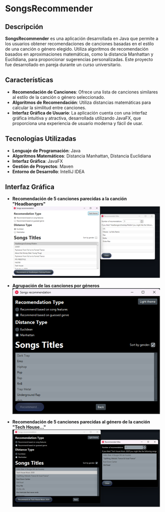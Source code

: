 # SongsRecommender

## Descripción

**SongsRecommender** es una aplicación desarrollada en Java que permite a los usuarios obtener recomendaciones de canciones basadas en el estilo de una canción o género elegido.
Utiliza algoritmos de recomendación basados en aproximaciones matemáticas, como la distancia Manhattan y Euclidiana, para proporcionar sugerencias personalizadas. Este proyecto fue desarrollado en pareja durante un curso universitario.

## Características

- **Recomendación de Canciones**: Ofrece una lista de canciones similares al estilo de la canción o género seleccionado.
- **Algoritmos de Recomendación**: Utiliza distancias matemáticas para calcular la similitud entre canciones.
- **Interfaz Gráfica de Usuario**: La aplicación cuenta con una interfaz gráfica intuitiva y atractiva, desarrollada utilizando JavaFX, que proporciona una experiencia de usuario moderna y fácil de usar.

## Tecnologías Utilizadas

- **Lenguaje de Programación**: Java
- **Algoritmos Matemáticos**: Distancia Manhattan, Distancia Euclidiana
- **Interfaz Gráfica**: JavaFX
- **Gestión de Proyectos**: Maven
- **Entorno de Desarrollo**: IntelliJ IDEA

## Interfaz Gráfica
- **Recomendación de 5 canciones parecidas a la canción "Headbangers"**
![Interfaz Gráfica](src/Files/Imagen1.png)

- **Agrupación de las canciones por géneros**
![Interfaz Gráfica](src/Files/Imagen2.png)

- **Recomendación de 5 canciones parecidas al género de la canción "Tech House..."**
![Interfaz Gráfica](src/Files/Imagen3.png)




